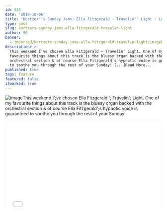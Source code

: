 ```yaml
---
id: 935
date: '2019-10-06'
title: 'Kortzer''s Sunday Jams: Ella Fitzgerald - Travelin'' Light - Loose Lips'
type: post
slug: kortzers-sunday-jams-ella-fitzgerald-travelin-light
author: 96
banner:
  - imported/kortzers-sunday-jams-ella-fitzgerald-travelin-light/image935.jpeg
description: >-
  This weekend I've chosen Ella Fitzgerald – Travelin' Light. One of my
  favourite things about this track is the bluesy organ backed with the
  orchestral section & of course Ella Fitzgerald's hypnotic voice is guaranteed
  to soothe you through the rest of your Sunday! [...]Read More...
published: true
tags: feature
featured: false
itworked: true
---
```

![image](../imported/kortzers-sunday-jams-ella-fitzgerald-travelin-light/image935.jpeg)This weekend I';ve chosen Ella Fitzgerald '; Travelin'; Light. One of my favourite things about this track is the bluesy organ backed with the orchestral section & of course Ella Fitzgerald';s hypnotic voice is guaranteed to soothe you through the rest of your Sunday!

<iframe width='100%' height='300' scrolling='no' frameborder='no' allow='autoplay' src='//www.youtube.com/embed/f8XZ0F5VmFY?wmode=opaque'></iframe>